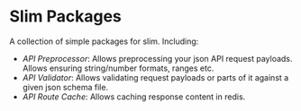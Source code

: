 # Slim Packages

A collection of simple packages for slim. 
Including:
 - *API Preprocessor*: Allows preprocessing your json API request payloads. Allows ensuring string/number formats, ranges etc.
 - *API Validator*: Allows validating request payloads or parts of it against a given json schema file. 
 - *API Route Cache*: Allows caching response content in redis. 
